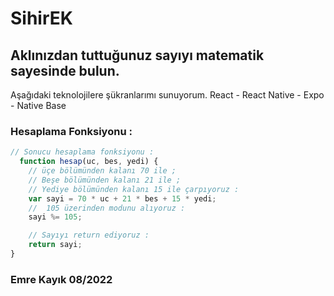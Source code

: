 # SihirEK

## Aklınızdan tuttuğunuz sayıyı matematik sayesinde bulun.

Aşağıdaki teknolojilere şükranlarımı sunuyorum.
React - React Native - Expo - Native Base

### Hesaplama Fonksiyonu : 
```javascript
// Sonucu hesaplama fonksiyonu :
  function hesap(uc, bes, yedi) {
    // üçe bölümünden kalanı 70 ile ;
    // Beşe bölümünden kalanı 21 ile ;
    // Yediye bölümünden kalanı 15 ile çarpıyoruz :
    var sayi = 70 * uc + 21 * bes + 15 * yedi;
    //  105 üzerinden modunu alıyoruz :
    sayi %= 105;

    // Sayıyı return ediyoruz :
    return sayi;
}
```

### Emre Kayık 08/2022
